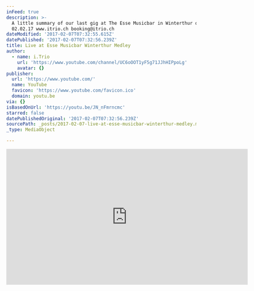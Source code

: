 ```yaml
---
inFeed: true
description: >-
  A little summary of our last gig at The Esse Musicbar in Winterthur on the
  02.02.17 www.itrio.ch booking@itrio.ch
dateModified: '2017-02-07T07:32:55.615Z'
datePublished: '2017-02-07T07:32:56.239Z'
title: Live at Esse Musicbar Winterthur Medley
author:
  - name: i.Trio
    url: 'https://www.youtube.com/channel/UC6oOOT1yF5g71JJhHIPpoLg'
    avatar: {}
publisher:
  url: 'https://www.youtube.com/'
  name: YouTube
  favicon: 'https://www.youtube.com/favicon.ico'
  domain: youtu.be
via: {}
isBasedOnUrl: 'https://youtu.be/JN_nFmrncmc'
starred: false
datePublishedOriginal: '2017-02-07T07:32:56.239Z'
sourcePath: _posts/2017-02-07-live-at-esse-musicbar-winterthur-medley.md
_type: MediaObject

---
```

<iframe src="https://cdn.embedly.com/widgets/media.html?src=https%3A%2F%2Fwww.youtube.com%2Fembed%2FJN_nFmrncmc%3Ffeature%3Doembed&amp;url=http%3A%2F%2Fwww.youtube.com%2Fwatch%3Fv%3DJN_nFmrncmc&amp;image=https%3A%2F%2Fi.ytimg.com%2Fvi%2FJN_nFmrncmc%2Fhqdefault.jpg&amp;key=b7d04c9b404c499eba89ee7072e1c4f7&amp;type=text%2Fhtml&amp;schema=youtube" width="640" height="360" scrolling="no" frameborder="0" allowfullscreen="" style=""></iframe>